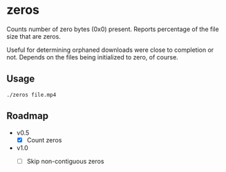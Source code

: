 # zeros

Counts number of zero bytes (0x0) present. Reports percentage of the file size that are zeros.

Useful for determining orphaned downloads were close to completion or not. Depends on the files being initialized to zero, of course.

## Usage

`./zeros file.mp4`

## Roadmap

* v0.5
  - [x] Count zeros
* v1.0
  - [ ] Skip non-contiguous zeros

